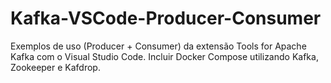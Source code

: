# Kafka-VSCode-Producer-Consumer
Exemplos de uso (Producer + Consumer) da extensão Tools for Apache Kafka com o Visual Studio Code. Incluir Docker Compose utilizando Kafka, Zookeeper e Kafdrop.
